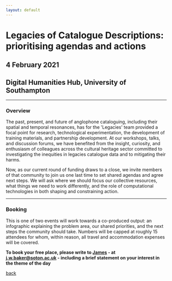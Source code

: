 ```yaml
---
layout: default
---
```


# Legacies of Catalogue Descriptions: prioritising agendas and actions

## 4 February 2021

## Digital Humanities Hub, University of Southampton

______
### Overview

The past, present, and future of anglophone cataloguing, including their spatial and temporal resonances, has for the 'Legacies' team provided a focal point for research, technological experimentation, the development of training materials, and partnership development. At our workshops, talks, and discussion forums, we have benefited from the insight, curiosity, and enthusiasm of colleagues across the cultural heritage sector committed to investigating the inequities in legacies catalogue data and to mitigating their harms.

Now, as our current round of funding draws to a close, we invite members of that community to join us one last time to set shared agendas and agree next steps. We will ask where we should focus our collective resources, what things we need to work differently, and the role of computational technologies in both shaping and constraining action.

______
### Booking

This is one of two events will work towards a co-produced output: an infographic explaining the problem area, our shared priorities, and the next steps the community should take. Numbers will be capped at roughly 15 attendees for whom, within reason, all travel and accommodation expenses will be covered.

**To book your free place, please write to [James](https://www.southampton.ac.uk/humanities/about/staff/jwb1n21.page) - at j.w.baker@soton.ac.uk - including a brief statement on your interest in the theme of the day**


[back](./)
